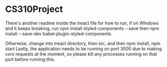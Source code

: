 # CS310Project

There's another readme inside the treact file for how to run, if on WIndows and it keeps breaking, 
run npm install styled-components --save 
then npm install --save-dev babel-plugin-styled-components

Otherwise, change into treact directory, then src, and then npm install, npm start
Lastly, the application needs to be running on port 3000 due to making cors requests at the moment, so please kill any processes running on that port before running this. 

